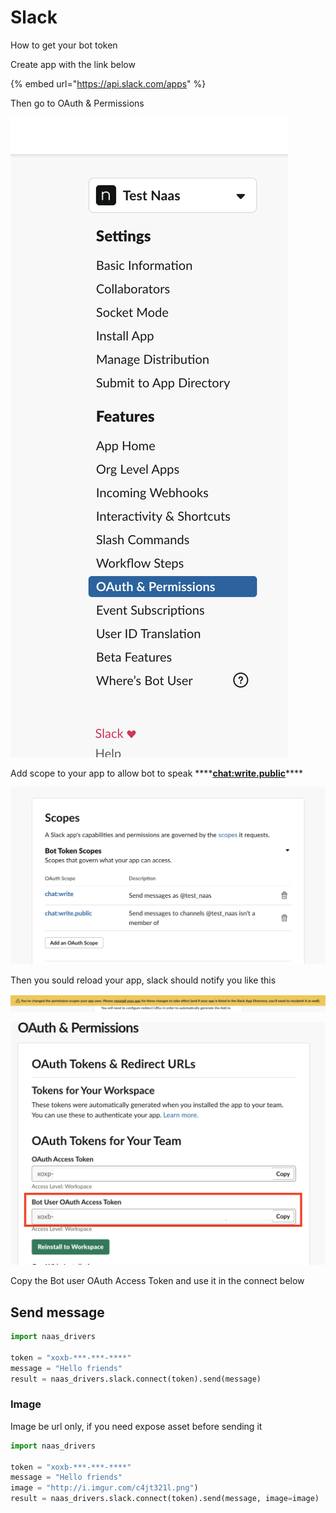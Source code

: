 # Slack

How to get your bot token

Create app with the link below

{% embed url="https://api.slack.com/apps" %}

Then go to OAuth & Permissions

![Screenshot slack](../.gitbook/assets/screenshot-2021-01-25-at-18.24.42%20%281%29.png)

Add scope to your app to allow bot to speak ****[**chat:write.public**](https://api.slack.com/scopes/chat:write.public)\*\*\*\*

![Screenshot rights](../.gitbook/assets/screenshot-2021-01-25-at-18.24.33.png)

Then you sould reload your app, slack should notify you like this

![](../.gitbook/assets/screenshot-2021-01-25-at-19.54.48.png)

![Screenshot token](../.gitbook/assets/screenshot-2021-01-25-at-19.58.42.png)

Copy the Bot user OAuth Access Token and use it in the connect below

## Send message

```python
import naas_drivers

token = "xoxb-***-***-****"
message = "Hello friends"
result = naas_drivers.slack.connect(token).send(message)
```

### Image

Image be url only, if you need expose asset before sending it

```python
import naas_drivers

token = "xoxb-***-***-****"
message = "Hello friends"
image = "http://i.imgur.com/c4jt321l.png")
result = naas_drivers.slack.connect(token).send(message, image=image)
```

